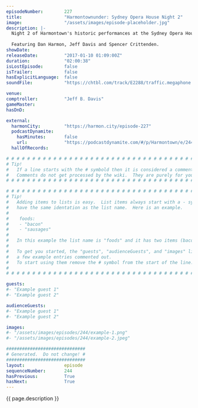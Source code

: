 ```yaml
---
episodeNumber:        227
title:                "Harmontownunder: Sydney Opera House Night 2"
image:                "/assets/images/episode-placeholder.jpg"
description: |-
  Night 2 of Harmontown's historic performances at the Sydney Opera House has a true opera unfold.
  
  Featuring Dan Harmon, Jeff Davis and Spencer Crittenden.
showDate:             
releaseDate:          "2017-01-10 01:09:00Z"
duration:             "02:00:38"
isLostEpisode:        false
isTrailer:            false
hasExplicitLanguage:  false
soundFile:            "https://chtbl.com/track/E2288/traffic.megaphone.fm/STA3964757791.mp3?updated=1596787200"

venue:                
comptroller:          "Jeff B. Davis"
gameMaster:           
hasDnD:               

external:
  harmonCity:         "https://harmon.city/episode-227"
  podcastDynamite:
    hasMinutes:       false
    url:              "https://podcastdynamite.com/#/p/Harmontown/e/244/227"
  hallOfRecords:      

# # # # # # # # # # # # # # # # # # # # # # # # # # # # # # # # # # # # # # # # # # # # #
# Tip!
#   If a line starts with the # symbold then it is considered a comment.
#   Comments do not get processed by the wiki.  They are purely for your information.
# # # # # # # # # # # # # # # # # # # # # # # # # # # # # # # # # # # # # # # # # # # # #

# # # # # # # # # # # # # # # # # # # # # # # # # # # # # # # # # # # # # # # # # # # # #
# Tip!
#   Adding items to lists is easy.  List items always start with a - symbol and have
#   have the same identation as the list name.  Here is an example.
#
#    foods:
#    - "bacon"
#    - "sausages"
#
#   In this example the list name is "foods" and it has two items (bacon, and sausages).
#
#   To get you started, the "guests", "audienceGuests", and "images" lists below have
#   a few example entries commented out.
#   To start using them remove the # symbol from the start of the line.
#
# # # # # # # # # # # # # # # # # # # # # # # # # # # # # # # # # # # # # # # # # # # # #

guests:
#- "Example guest 1"
#- "Example guest 2"

audienceGuests:
#- "Example guest 1"
#- "Example guest 2"

images:
#- "/assets/images/episodes/244/example-1.png"
#- "/assets/images/episodes/244/example-2.jpeg"

##############################
# Generated.  Do not change! #
##############################
layout:               episode
sequenceNumber:       244
hasPrevious:          True
hasNext:              True
---
```


<!-- The episode description will be rendered here -->
{{ page.description }}

<!-- Add your content BELOW here -->
<!-- vvvvvvvvvvvvvvvvvvvvvvvvvvv -->




<!-- ^^^^^^^^^^^^^^^^^^^^^^^^^^^ -->
<!-- Add your content ABOVE here -->

<!-- The episode gallery will be rendered here -->